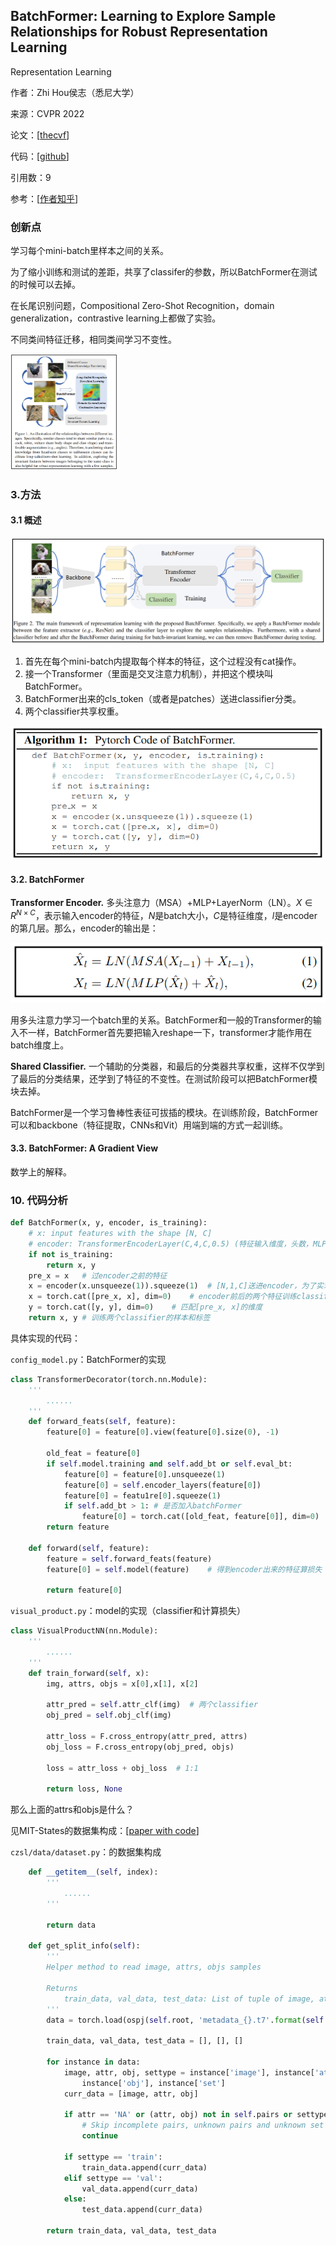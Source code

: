 ## BatchFormer: Learning to Explore Sample Relationships for Robust Representation Learning
Representation Learning

作者：Zhi Hou侯志（悉尼大学）

来源：CVPR 2022

论文：[[thecvf](https://openaccess.thecvf.com/content/CVPR2022/papers/Hou_BatchFormer_Learning_To_Explore_Sample_Relationships_for_Robust_Representation_Learning_CVPR_2022_paper.pdf)]

代码：[[github](https://github.com/zhihou7/BatchFormer)]

引用数：9

参考：[[作者知乎](https://zhuanlan.zhihu.com/p/556847310)]

### 创新点

学习每个mini-batch里样本之间的关系。

为了缩小训练和测试的差距，共享了classifer的参数，所以BatchFormer在测试的时候可以去掉。

在长尾识别问题，Compositional Zero-Shot Recognition，domain generalization，contrastive learning上都做了实验。

不同类间特征迁移，相同类间学习不变性。

<img src="./pic/image-20230115172219315.png" alt="image-20230115172219315" style="zoom:25%;" />

### 3.方法

#### 3.1 概述

<img src="./pic/image-20230115172530057.png" alt="image-20230115172530057"  />

1. 首先在每个mini-batch内提取每个样本的特征，这个过程没有cat操作。
2. 接一个Transformer（里面是交叉注意力机制），并把这个模块叫BatchFormer。
3. BatchFormer出来的cls_token（或者是patches）送进classifier分类。
4. 两个classifier共享权重。

![image-20230115173111831](./pic/image-20230115173111831.png)

#### 3.2. BatchFormer

**Transformer Encoder.** 多头注意力（MSA）+MLP+LayerNorm（LN）。$X \in R^{N \times C}$，表示输入encoder的特征，$N$是batch大小，$C$是特征维度，$l$是encoder的第几层。那么，encoder的输出是：

![image-20230115173638067](./pic/image-20230115173638067.png)

用多头注意力学习一个batch里的关系。BatchFormer和一般的Transformer的输入不一样，BatchFormer首先要把输入reshape一下，transformer才能作用在batch维度上。

**Shared Classifier.** 一个辅助的分类器，和最后的分类器共享权重，这样不仅学到了最后的分类结果，还学到了特征的不变性。在测试阶段可以把BatchFormer模块去掉。

BatchFormer是一个学习鲁棒性表征可拔插的模块。在训练阶段，BatchFormer可以和backbone（特征提取，CNNs和Vit）用端到端的方式一起训练。

#### 3.3. BatchFormer: A Gradient View

数学上的解释。





### 10. 代码分析

```python
def BatchFormer(x, y, encoder, is_training):
    # x: input features with the shape [N, C]
    # encoder: TransformerEncoderLayer(C,4,C,0.5) (特征输入维度，头数，MLP输出维度，dropout)
    if not is_training:
        return x, y
    pre_x = x	# 过encoder之前的特征
    x = encoder(x.unsqueeze(1)).squeeze(1)	# [N,1,C]送进encoder，为了实现batch维度的attn
    x = torch.cat([pre_x, x], dim=0)	# encoder前后的两个特征训练classifier
    y = torch.cat([y, y], dim=0)	# 匹配[pre_x, x]的维度
    return x, y	# 训练两个classifier的样本和标签
```

具体实现的代码：

`config_model.py`：BatchFormer的实现

```python
class TransformerDecorator(torch.nn.Module):
    '''
    	......
    '''
    def forward_feats(self, feature):
        feature[0] = feature[0].view(feature[0].size(0), -1)

        old_feat = feature[0]
        if self.model.training and self.add_bt or self.eval_bt:
            feature[0] = feature[0].unsqueeze(1)
            feature[0] = self.encoder_layers(feature[0])
            feature[0] = featu1re[0].squeeze(1)
            if self.add_bt > 1:	# 是否加入batchFormer
                feature[0] = torch.cat([old_feat, feature[0]], dim=0)
      	return feature

    def forward(self, feature):
        feature = self.forward_feats(feature)
        feature[0] = self.model(feature)	# 得到encoder出来的特征算损失

        return feature[0]
```

`visual_product.py`：model的实现（classifier和计算损失）

```python
class VisualProductNN(nn.Module):
    '''
    	......
    '''
    def train_forward(self, x):
        img, attrs, objs = x[0],x[1], x[2]

        attr_pred = self.attr_clf(img)	# 两个classifier
        obj_pred = self.obj_clf(img)

        attr_loss = F.cross_entropy(attr_pred, attrs)
        obj_loss = F.cross_entropy(obj_pred, objs)

        loss = attr_loss + obj_loss  # 1:1 

        return loss, None
```

那么上面的attrs和objs是什么？

见MIT-States的数据集构成：[[paper with code](https://paperswithcode.com/dataset/mit-states)]

`czsl/data/dataset.py`：的数据集构成

```python
    def __getitem__(self, index):
        '''
        	......
        '''

        return data
    
    def get_split_info(self):
        '''
        Helper method to read image, attrs, objs samples

        Returns
            train_data, val_data, test_data: List of tuple of image, attrs, obj
        '''
        data = torch.load(ospj(self.root, 'metadata_{}.t7'.format(self.split)))

        train_data, val_data, test_data = [], [], []

        for instance in data:
            image, attr, obj, settype = instance['image'], instance['attr'], \
                instance['obj'], instance['set']
            curr_data = [image, attr, obj]

            if attr == 'NA' or (attr, obj) not in self.pairs or settype == 'NA':
                # Skip incomplete pairs, unknown pairs and unknown set
                continue

            if settype == 'train':
                train_data.append(curr_data)
            elif settype == 'val':
                val_data.append(curr_data)
            else:
                test_data.append(curr_data)

        return train_data, val_data, test_data
```

